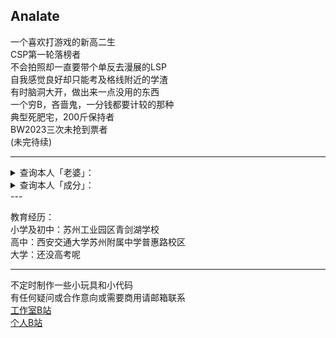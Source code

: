 ## Analate  
一个喜欢打游戏的新高二生  
CSP第一轮落榜者  
不会拍照却一直要带个单反去漫展的LSP  
自我感觉良好却只能考及格线附近的学渣  
有时脑洞大开，做出来一点没用的东西  
一个穷B，吝啬鬼，一分钱都要计较的那种  
典型死肥宅，200斤保持者  
BW2023三次未抢到票者  
(未完待续)   

---
<details>
<summary>查询本人「老婆」：</summary>
初音未来 穗月椛 鸢一折纸 星野瑠美衣 四系乃 ……  
</details>
<details>
<summary>查询本人「成分」：</summary>
65%O 18%C 10%H
</details>
---

教育经历：  
小学及初中：苏州工业园区青剑湖学校  
高中：西安交通大学苏州附属中学普惠路校区  
大学：还没高考呢  

---

不定时制作一些小玩具和小代码  
有任何疑问或合作意向或需要商用请邮箱联系  
[工作室B站](https://space.bilibili.com/473292188)  
[个人B站](https://space.bilibili.com/96451240)

